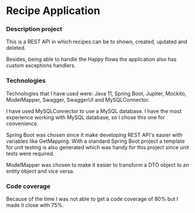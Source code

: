 # Recipe Application

### Description project
This is a REST API in which recipes can be to shown, created, updated and deleted.

Besides, being able to handle the Happy flows the application also has custom exceptions handlers.

### Technologies 
Technologies that I have used were: Java 11, Spring Boot, Jupiter, Mockito,
ModelMapper, Swagger, SwaggerUI and MySQLConnector.

I have used MySQLConnector to use a MySQL database. I have the most experience working 
with MySQL database, so I chose this one for convenience.

Spring Boot was chosen since it make developing REST API's easier with variables like GetMapping.
With a standard Spring Boot project a template for unit testing is also generated which was handy for this project
since unit tests were required.

ModelMapper was chosen to make it easier to transform a DTO object to an entity object and vice versa.

### Code coverage
Because of the time I was not able to get a code coverage of 80% but I made it close with 75%.
